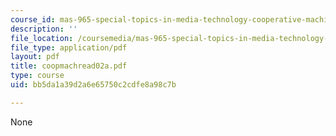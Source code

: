 ```yaml
---
course_id: mas-965-special-topics-in-media-technology-cooperative-machines-fall-2003
description: ''
file_location: /coursemedia/mas-965-special-topics-in-media-technology-cooperative-machines-fall-2003/bb5da1a39d2a6e65750c2cdfe8a98c7b_coopmachread02a.pdf
file_type: application/pdf
layout: pdf
title: coopmachread02a.pdf
type: course
uid: bb5da1a39d2a6e65750c2cdfe8a98c7b

---
```

None